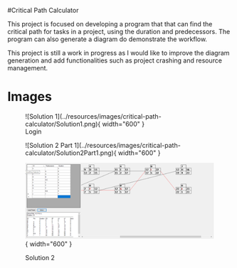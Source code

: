 #Critical Path Calculator

This project is focused on developing a program that that can find the critical path for tasks in a project, using the duration and predecessors.
The program can also generate a diagram do demonstrate the workflow.

This project is still a work in progress as I would like to improve the diagram generation and add functionalities such as project crashing and resource management.

# Images
<figure markdown>
  ![Solution 1](../resources/images/critical-path-calculator/Solution1.png){ width="600" }
  <figcaption>Login</figcaption>
</figure>

<figure markdown>
  ![Solution 2 Part 1](../resources/images/critical-path-calculator/Solution2Part1.png){ width="600" }

  ![Solution 2 Part 2](../resources/images/critical-path-calculator/Solution2Part2.png){ width="600" }
  <figcaption>Solution 2</figcaption>
</figure>